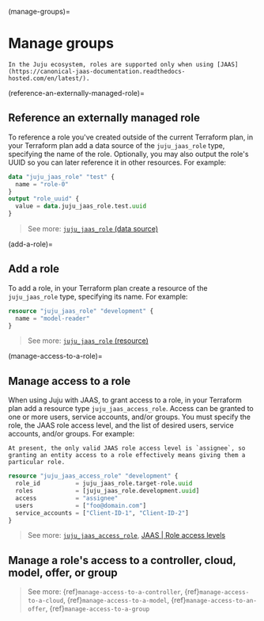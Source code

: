 (manage-groups)=
# Manage groups

```{note}
In the Juju ecosystem, roles are supported only when using [JAAS](https://canonical-jaas-documentation.readthedocs-hosted.com/en/latest/).
```

(reference-an-externally-managed-role)=
## Reference an externally managed role

To reference a role you've created outside of the current Terraform plan, in your Terraform plan add a data source of the `juju_jaas_role` type, specifying the name of the role. Optionally, you may also output the role's UUID so you can later reference it in other resources. For example:

```terraform
data "juju_jaas_role" "test" {
  name = "role-0"
}
output "role_uuid" {
  value = data.juju_jaas_role.test.uuid
}
```

> See more: [`juju_jaas_role` (data source)](https://registry.terraform.io/providers/juju/juju/latest/docs/data-sources/jaas_role)

(add-a-role)=
## Add a role

To add a role, in your Terraform plan create a resource of the `juju_jaas_role` type, specifying its name. For example:

```terraform
resource "juju_jaas_role" "development" {
  name = "model-reader"
}
```

> See more: [`juju_jaas_role` (resource)](https://registry.terraform.io/providers/juju/juju/latest/docs/resources/jaas_role)

(manage-access-to-a-role)=
## Manage access to a role

When using Juju with JAAS, to grant access to a role, in your Terraform plan add a resource type `juju_jaas_access_role`. Access can be granted to one or more users, service accounts, and/or groups. You must specify the role, the JAAS role access level, and the list of desired users, service accounts, and/or groups. For example:


```{note}
At present, the only valid JAAS role access level is `assignee`, so granting an entity access to a role effectively means giving them a particular role.
```


```terraform
resource "juju_jaas_access_role" "development" {
  role_id          = juju_jaas_role.target-role.uuid
  roles            = [juju_jaas_role.development.uuid]
  access           = "assignee"
  users            = ["foo@domain.com"]
  service_accounts = ["Client-ID-1", "Client-ID-2"]
}
```

> See more: [`juju_jaas_access_role`](https://registry.terraform.io/providers/juju/juju/latest/docs/resources/jaas_access_role), [JAAS | Role access levels](https://canonical-jaas-documentation.readthedocs-hosted.com/en/latest/reference/authorisation_model/#role)

## Manage a role's access to a controller, cloud, model, offer, or group

> See more: {ref}`manage-access-to-a-controller`, {ref}`manage-access-to-a-cloud`, {ref}`manage-access-to-a-model`, {ref}`manage-access-to-an-offer`, {ref}`manage-access-to-a-group`